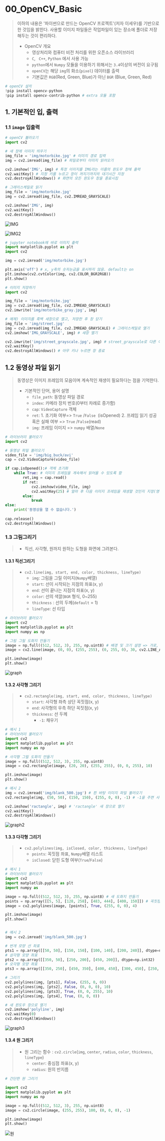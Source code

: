 # 00_OpenCV_Basic

> 이하의 내용은 '파이썬으로 만드는 OpenCV 프로젝트'(저자 이세우)를 기반으로 한 것임을 밝힌다. 사용할 이미지 파일들은 작업파일이 있는 장소에 폴더로 저장해두는 것이 편리하다.
>
> - OpenCV 개요
>   - 영상처리와 컴퓨터 비전 처리를 위한 오픈소스 라이브러리
>   - `C`, ` C++`,  `Python` 에서 사용 가능
>   - `python`에서 `Numpy` 모듈을 이용하기 위해서는 `3.4`이상의 버전이 요구됨 
>   - `openCV`는  해당 `img`의 화소(`pixel`) 데이터를 출력
>   - 기본값은 `RGB`(Red, Green, Blue)가 아닌 `BGR` (Blue, Green, Red) 

```python
# openCV 설치 
!pip install opencv-python
!pip install opencv-contrib-python # extra 모듈 포함
```



## 1. 기본적인 입, 출력

### 1.1 `image` 입출력

```python
# openCV 불러오기
import cv2

# 새 창에 이미지 띄우기
img_file = 'img/motorbike.jpg' # 이미지 경로 입력
img = cv2.imread(img_file) # 파일로부터 이미지 읽어오기

cv2.imshow('IMG', img) # 특정 이미지를 IMG라는 이름의 윈도우 창에 출력
cv2.waitKey() # 지정 키를 누르고 창이 꺼지기까지의 대기시간 지정 
cv2.destroyAllWindows() # 화면의 모든 윈도우 창을 종료시킴

# 그레이스케일로 읽기
img_file = 'img/motorbike.jpg'
img = cv2.imread(img_file, cv2.IMREAD_GRAYSCALE)

cv2.imshow('IMG', img) 
cv2.waitKey()
cv2.destroyAllWindows()
```

![IMG](https://user-images.githubusercontent.com/58945760/72335263-09acc000-3702-11ea-8424-9ad76d314d8b.PNG)

![IMG2](https://user-images.githubusercontent.com/58945760/72335723-d0288480-3702-11ea-9b01-4657b897d747.PNG)

```python
# jupyter notebook에 바로 이미지 출력
import matplotlib.pyplot as plt
import cv2

img = cv2.imread('img/motorbike.jpg')

plt.axis('off') # x, y축의 숫자눈금을 표시하지 않음. default는 on
plt.imshow(cv2.cvtColor(img, cv2.COLOR_BGR2RGB))
plt.show()
```

```python
# 이미지 저장하기
import cv2

img_file = 'img/motorbike.jpg'
img = cv2.imread(img_file, cv2.IMREAD_GRAYSCALE)
cv2.imwrite('img/motorbike_gray.jpg', img)
```

```python
# 예제) 이미지를 흑백 새창으로 열고, 저장한 후 창 닫기
img_file = 'img/street.jpg'
img = cv2.imread(img_file, cv2.IMREAD_GRAYSCALE) # 그레이스케일로 열기
cv2.imshow('IMG_GRAYSCALE', img) # 새창 열기 

cv2.imwrite('img/street_grayscale.jpg', img) # street_grayscale로 다른 이름 저장
cv2.waitKey()
cv2.destroyAllWindows() # 아무 키나 누르면 창 종료
```



## 1.2 동영상 파일 읽기

> 동영상은 이미지 프레임의 모음이며 계속적인 재생이 필요하다는 점을 기억한다.
>
> - 기본적인 단어, 용어 설명
>   - `file_path`: 동영상 파일 경로
>   - `index`: 카메라 장치 번호(0부터 차례로 증가함)
>   - `cap`: `VideoCapture` 객체
>   - `ret`: 1. 초기화 여부=> `True` /`False `(isOpened)
>     2. 프레임 읽기 성공 혹은 실패 여부 => `True` /`False`(read)
>   - `img`: 프레임 이미지 => `numpy` 배열/`None`

```python
# 라이브러리 불러오기
import cv2

# 동영상 파일 불러오기 
video_file = 'img/big_buck/avi'
cap = cv2.VideoCapture(video_file)

if cap.isOpened():# 객체 초기화 
    while True: # 이미지 프레임을 계속해서 읽어올 수 있도록 함
        ret,img = cap.read()
        if ret:
            cv2.imshow(video_file, img)
            cv2.waitKey(25) # 얼마 후 다음 이미지 프레임을 재생할 것인지 지정(영상 재생속도 조절)
        else:
            break
else:
    print('동영상을 열 수 없습니다.')
    
cap.release()
cv2.destroyAllWindows()
```



### 1.3 그림그리기

> - 직선, 사각형, 원까지 원하는 도형을 화면에 그려본다. 

#### 1.3.1 직선그리기

> - `cv2.line(img, start, end, color, thickness, lineType)` 
>   - `img`: 그림을 그릴 이미지(`Numpy`배열)
>   - `start`: 선이 시작되는 지점의 좌표(x, y)
>   - `end`: 선이 끝나는 지점의 좌표(x, y)
>   - `color`: 선의 색깔(`BGR` 형식, 0~255)
>   - `thickness` : 선의 두께(`default` = 1)
>   - `lineType`: 선 타입

```python
# 라이브러리 불러오기
import cv2
import matplotlib.pyplot as plt
import numpy as np

# 그림 그릴 도화지 만들기
image = np.full((512, 512, 3), 255, np.uint8) # 배경 및 크기 설정 => 가로, 세로, 세 개의 채널, 색깔 넣기)
image = cv2.line(image, (0, 0), (255, 255), (0, 255, 0), 30, cv2.LINE_AA)

plt.imshow(image)
plt.show()
```

![graph](https://user-images.githubusercontent.com/58945760/72436650-45b85180-37e4-11ea-8330-7bce98e6e3d7.PNG)

#### 1.3.2 사각형 그리기

> - `cv2.rectangle(img, start, end, color, thickness, lineType)`
>   - `start`: 사각형 좌측 상단 꼭짓점(x, y)
>   - `end`: 사각형의 우측 하단 꼭짓점(x, y)
>   - `thickness`: 선 두께
>     - `-1`: 채우기

```python
# 예시 1
# 라이브러리 불러오기
import cv2
import matplotlib.pyplot as plt
import numpy as np

# 사각형 그릴 도화지 만들기
image = np.full((512, 512, 3), 255, np.uint8)
image = cv2.rectangle(image, (20, 20), (255, 255), (0, 0, 255), 10)

plt.imshow(image)
plt.show()

# 예시 2
img = cv2.imread('img/blank_500.jpg') # 흰 바탕 이미지 파일 불러오기
cv2.rectangle(img, (50, 50), (150, 150), (255, 0, 0), -1) # -1을 주면 사각형 안이 색으로 채워짐.

cv2.imshow('ractangle', img) # 'ractangle' 새 창으로 열기
cv2.waitKey()
cv2.destroyAllWindows()
```

![graph2](https://user-images.githubusercontent.com/58945760/72437095-5917ec80-37e5-11ea-8fe4-d32152894576.PNG)



#### 1.3.3 다각형 그리기

> - `cv2.polylines(img, isClosed, color, thickness, lineType)`
>   - `points`: 꼭짓점 좌표, `Numpy`배열 리스트
>   - `isClosed`: 닫힌 도형 여부(`True`/`False`)

```python
# 예시 1
# 라이브러리 불러오기
import cv2
import matplotlib.pyplot as plt
import numpy as 

image = np.full((512, 512, 3), 255, np.uint8) # 새 도화지 만들기
points = np.array([[5, 5], [128, 258], [483, 444], [400, 150]]) # 꼭짓점 좌표 지정
image = cv2.polylines(image, [points], True, (255, 0, 0), 4)

plt.imshow(image)
plt.show()


# 예시 2
img = cv2.imread('img/blank_500.jpg')

# 번개 모양 선 좌표
pts1 = np.array([[50, 50], [150, 150], [100, 140], [200, 240]], dtype=np.int32)
# 삼각형 모양 좌표 
pts2 = np.array([[350, 50], [250, 200], [450, 200]], dtype=np.int32)
# 오각형 모양 좌표
pts3 = np.array([[350, 250], [450, 350], [400, 450], [300, 450], [250, 350]], dtype=np.int32)

# 그리기 
cv2.polylines(img, [pts1], False, (255, 0, 0))
cv2.polylines(img, [pts2], False, (0, 0, 0), 10)
cv2.polylines(img, [pts3], True, (0, 0, 255), 10)
cv2.polylines(img, [pts4], True, (0, 0, 0))

# 새 윈도우 창으로 열기
cv2.imshow('polyline', img)
cv2.waitKey(0)
cv2.destroyAllWindows()
```

![graph3](https://user-images.githubusercontent.com/58945760/72437755-cbd59780-37e6-11ea-8ecf-9a9c4d4ed832.PNG)



#### 1.3.4 원 그리기

> - 원 그리는 함수 : `cv2.circle`(`img`, `center`, `radius`, `color`, `thickness`, `lineType`)
>   - `center`: 중심점 좌표(x, y)
>   - `radius`: 원의 반지름

```python
# 간단한 원 그리기

import cv2
import matplolib.pyplot as plt
import numpy as np

image = np.full((512, 512, 3), 255, np.uint8)
image = cv2.circle(image, (255, 255), 100, (0, 0, 0), -1)

plt.imshow(image)
plt.show()
```

![원](https://user-images.githubusercontent.com/58945760/72665640-ccbc3280-3a4d-11ea-82d4-ab230975dd68.PNG)
